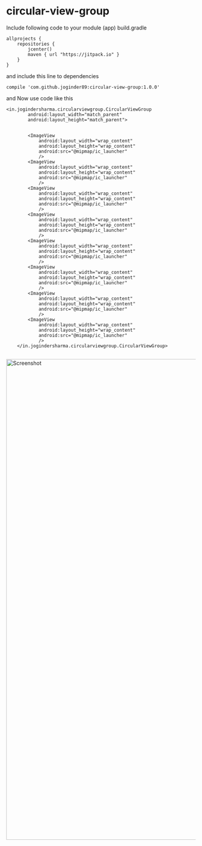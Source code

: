 # circular-view-group

Include following code to your module (app) build.gradle

```
allprojects {
    repositories {
        jcenter()
        maven { url "https://jitpack.io" }
    }
}
```

and include this line to dependencies

```
compile 'com.github.joginder89:circular-view-group:1.0.0'
```


and Now use code like this

```
<in.jogindersharma.circularviewgroup.CircularViewGroup
        android:layout_width="match_parent"
        android:layout_height="match_parent">


        <ImageView
            android:layout_width="wrap_content"
            android:layout_height="wrap_content"
            android:src="@mipmap/ic_launcher"
            />
        <ImageView
            android:layout_width="wrap_content"
            android:layout_height="wrap_content"
            android:src="@mipmap/ic_launcher"
            />
        <ImageView
            android:layout_width="wrap_content"
            android:layout_height="wrap_content"
            android:src="@mipmap/ic_launcher"
            />
        <ImageView
            android:layout_width="wrap_content"
            android:layout_height="wrap_content"
            android:src="@mipmap/ic_launcher"
            />
        <ImageView
            android:layout_width="wrap_content"
            android:layout_height="wrap_content"
            android:src="@mipmap/ic_launcher"
            />
        <ImageView
            android:layout_width="wrap_content"
            android:layout_height="wrap_content"
            android:src="@mipmap/ic_launcher"
            />
        <ImageView
            android:layout_width="wrap_content"
            android:layout_height="wrap_content"
            android:src="@mipmap/ic_launcher"
            />
        <ImageView
            android:layout_width="wrap_content"
            android:layout_height="wrap_content"
            android:src="@mipmap/ic_launcher"
            />
    </in.jogindersharma.circularviewgroup.CircularViewGroup>
    
```

<img alt="Screenshot" 
       src="https://raw.githubusercontent.com/joginder89/circular-view-group
/master/screenshot.png" width="1072" height="1280"/>


